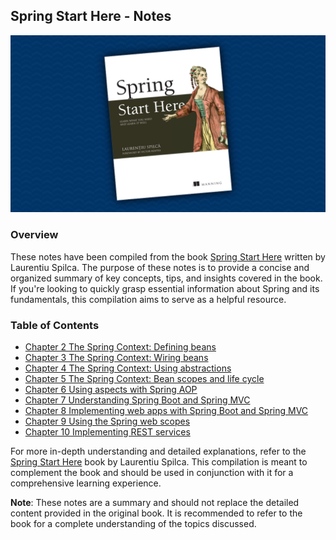 ## Spring Start Here - Notes

![Spring Start Here](images/spring-start-here.png)

### Overview

These notes have been compiled from the book [Spring Start Here](https://www.manning.com/books/spring-start-here) written by Laurentiu Spilca. The purpose of these notes is to provide a concise and organized summary of key concepts, tips, and insights covered in the book. If you're looking to quickly grasp essential information about Spring and its fundamentals, this compilation aims to serve as a helpful resource.

### Table of Contents

- [Chapter 2 The Spring Context: Defining beans](ch2%20-%20The%20spring%20context%20-%20Defining%20beans/README.md)
- [Chapter 3 The Spring Context: Wiring beans](ch3%20-%20The%20spring%20context%20-%20Wiring%20beans/README.md)
- [Chapter 4 The Spring Context: Using abstractions](ch4%20-%20The%20Spring%20Context%20-%20Using%20abstractions/README.md)
- [Chapter 5 The Spring Context: Bean scopes and life cycle](ch5%20-%20The%20Spring%20context%20-%20Bean%20scopes%20and%20life%20cycle/README.md)
- [Chapter 6 Using aspects with Spring AOP](ch6%20-%20Using%20aspects%20with%20Spring%20AOP)
- [Chapter 7 Understanding Spring Boot and Spring MVC](ch7%20-%20Understanding%20Spring%20Boot%20and%20Spring%20MVC)
- [Chapter 8 Implementing web apps with Spring Boot and Spring MVC](ch8%20-%20Implementing%20web%20apps%20with%20Spring%20Boot%20and%20Spring%20MVC)
- [Chapter 9 Using the Spring web scopes](ch9%20-%20Using%20the%20Spring%20web%20scopes)
- [Chapter 10 Implementing REST services](ch10%20-%20Implementing%20REST%20services)

For more in-depth understanding and detailed explanations, refer to the [Spring Start Here](https://www.manning.com/books/spring-start-here) book by Laurentiu Spilca. This compilation is meant to complement the book and should be used in conjunction with it for a comprehensive learning experience.

**Note**: These notes are a summary and should not replace the detailed content provided in the original book. It is recommended to refer to the book for a complete understanding of the topics discussed.